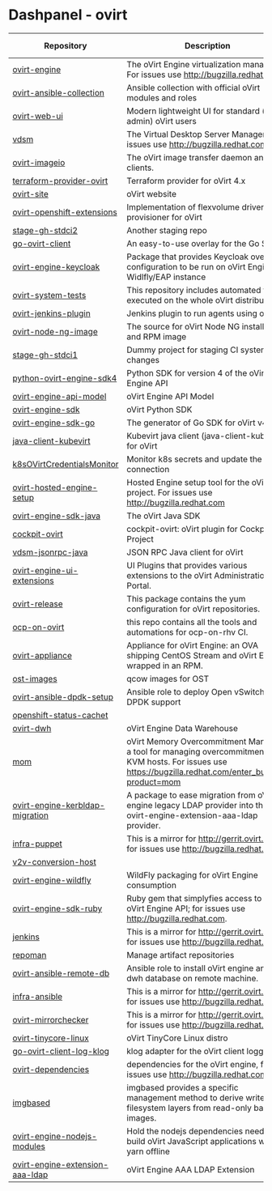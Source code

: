 
# Dashpanel - ovirt

| Repository | Description | Issues & PRs | Starred | Forks |
|---|---|---|---|---|
| [ovirt-engine](https://github.com/oVirt/ovirt-engine) | The oVirt Engine virtualization manager. For issues use http://bugzilla.redhat.com | [57](https://github.com/ovirt/ovirt-engine/issues) | 354 | 225 |
| [ovirt-ansible-collection](https://github.com/oVirt/ovirt-ansible-collection) | Ansible collection with official oVirt modules and roles | [54](https://github.com/ovirt/ovirt-ansible-collection/issues) | 51 | 71 |
| [ovirt-web-ui](https://github.com/oVirt/ovirt-web-ui) | Modern lightweight UI for standard (non-admin) oVirt users | [52](https://github.com/ovirt/ovirt-web-ui/issues) | 88 | 67 |
| [vdsm](https://github.com/oVirt/vdsm) | The Virtual Desktop Server Manager. For issues use http://bugzilla.redhat.com. | [51](https://github.com/ovirt/vdsm/issues) | 115 | 140 |
| [ovirt-imageio](https://github.com/oVirt/ovirt-imageio) | The oVirt image transfer daemon and clients. | [23](https://github.com/ovirt/ovirt-imageio/issues) | 14 | 16 |
| [terraform-provider-ovirt](https://github.com/oVirt/terraform-provider-ovirt) | Terraform provider for oVirt 4.x | [23](https://github.com/ovirt/terraform-provider-ovirt/issues) | 126 | 63 |
| [ovirt-site](https://github.com/oVirt/ovirt-site) | oVirt website | [20](https://github.com/ovirt/ovirt-site/issues) | 72 | 295 |
| [ovirt-openshift-extensions](https://github.com/oVirt/ovirt-openshift-extensions) | Implementation of flexvolume driver and provisioner for oVirt | [18](https://github.com/ovirt/ovirt-openshift-extensions/issues) | 32 | 16 |
| [stage-gh-stdci2](https://github.com/oVirt/stage-gh-stdci2) | Another staging repo | [14](https://github.com/ovirt/stage-gh-stdci2/issues) | 1 | 2 |
| [go-ovirt-client](https://github.com/oVirt/go-ovirt-client) | An easy-to-use overlay for the Go SDK. | [13](https://github.com/ovirt/go-ovirt-client/issues) | 10 | 11 |
| [ovirt-engine-keycloak](https://github.com/oVirt/ovirt-engine-keycloak) | Package that provides Keycloak overlay configuration to be run on oVirt Engine&#39;s Widlfly/EAP instance | [12](https://github.com/ovirt/ovirt-engine-keycloak/issues) | 2 | 4 |
| [ovirt-system-tests](https://github.com/oVirt/ovirt-system-tests) | This repository includes automated tests executed on the whole oVirt distribution | [8](https://github.com/ovirt/ovirt-system-tests/issues) | 15 | 37 |
| [ovirt-jenkins-plugin](https://github.com/oVirt/ovirt-jenkins-plugin) | Jenkins plugin to run agents using oVirt | [6](https://github.com/ovirt/ovirt-jenkins-plugin/issues) | 3 | 2 |
| [ovirt-node-ng-image](https://github.com/oVirt/ovirt-node-ng-image) | The source for oVirt Node NG installer ISO and RPM image | [6](https://github.com/ovirt/ovirt-node-ng-image/issues) | 13 | 9 |
| [stage-gh-stdci1](https://github.com/oVirt/stage-gh-stdci1) | Dummy project for staging CI system changes | [6](https://github.com/ovirt/stage-gh-stdci1/issues) | 1 | 2 |
| [python-ovirt-engine-sdk4](https://github.com/oVirt/python-ovirt-engine-sdk4) | Python SDK for version 4 of the oVirt Engine API | [6](https://github.com/ovirt/python-ovirt-engine-sdk4/issues) | 6 | 18 |
| [ovirt-engine-api-model](https://github.com/oVirt/ovirt-engine-api-model) | oVirt Engine API Model | [5](https://github.com/ovirt/ovirt-engine-api-model/issues) | 18 | 30 |
| [ovirt-engine-sdk](https://github.com/oVirt/ovirt-engine-sdk) | oVirt Python SDK | [5](https://github.com/ovirt/ovirt-engine-sdk/issues) | 80 | 79 |
| [ovirt-engine-sdk-go](https://github.com/oVirt/ovirt-engine-sdk-go) | The generator of Go SDK for oVirt v4.0&#43; | [4](https://github.com/ovirt/ovirt-engine-sdk-go/issues) | 20 | 26 |
| [java-client-kubevirt](https://github.com/oVirt/java-client-kubevirt) | Kubevirt java client (java-client-kubevirt) for oVirt | [4](https://github.com/ovirt/java-client-kubevirt/issues) | 8 | 4 |
| [k8sOVirtCredentialsMonitor](https://github.com/oVirt/k8sOVirtCredentialsMonitor) | Monitor k8s secrets and update the oVirt connection | [3](https://github.com/ovirt/k8sOVirtCredentialsMonitor/issues) | 2 | 2 |
| [ovirt-hosted-engine-setup](https://github.com/oVirt/ovirt-hosted-engine-setup) | Hosted Engine setup tool for the oVirt project. For issues use http://bugzilla.redhat.com | [3](https://github.com/ovirt/ovirt-hosted-engine-setup/issues) | 16 | 29 |
| [ovirt-engine-sdk-java](https://github.com/oVirt/ovirt-engine-sdk-java) | The oVirt Java SDK | [2](https://github.com/ovirt/ovirt-engine-sdk-java/issues) | 18 | 17 |
| [cockpit-ovirt](https://github.com/oVirt/cockpit-ovirt) | cockpit-ovirt: oVirt plugin for Cockpit Project | [2](https://github.com/ovirt/cockpit-ovirt/issues) | 11 | 14 |
| [vdsm-jsonrpc-java](https://github.com/oVirt/vdsm-jsonrpc-java) | JSON RPC Java client for oVirt | [2](https://github.com/ovirt/vdsm-jsonrpc-java/issues) | 7 | 9 |
| [ovirt-engine-ui-extensions](https://github.com/oVirt/ovirt-engine-ui-extensions) | UI Plugins that provides various extensions to the oVirt Administration Portal. | [2](https://github.com/ovirt/ovirt-engine-ui-extensions/issues) | 5 | 15 |
| [ovirt-release](https://github.com/oVirt/ovirt-release) | This package contains the yum configuration for oVirt repositories. | [2](https://github.com/ovirt/ovirt-release/issues) | 8 | 13 |
| [ocp-on-ovirt](https://github.com/oVirt/ocp-on-ovirt) | this repo contains all the tools and automations for ocp-on-rhv CI. | [2](https://github.com/ovirt/ocp-on-ovirt/issues) | 9 | 9 |
| [ovirt-appliance](https://github.com/oVirt/ovirt-appliance) | Appliance for oVirt Engine: an OVA shipping CentOS Stream and oVirt Engine, wrapped in an RPM. | [2](https://github.com/ovirt/ovirt-appliance/issues) | 13 | 21 |
| [ost-images](https://github.com/oVirt/ost-images) | qcow images for OST | [2](https://github.com/ovirt/ost-images/issues) | 3 | 8 |
| [ovirt-ansible-dpdk-setup](https://github.com/oVirt/ovirt-ansible-dpdk-setup) | Ansible role to deploy Open vSwitch with DPDK support | [2](https://github.com/ovirt/ovirt-ansible-dpdk-setup/issues) | 8 | 4 |
| [openshift-status-cachet](https://github.com/oVirt/openshift-status-cachet) |  | [2](https://github.com/ovirt/openshift-status-cachet/issues) | 1 | 1 |
| [ovirt-dwh](https://github.com/oVirt/ovirt-dwh) | oVirt Engine Data Warehouse | [2](https://github.com/ovirt/ovirt-dwh/issues) | 6 | 21 |
| [mom](https://github.com/oVirt/mom) | oVirt Memory Overcommitment Manager, a tool for managing overcommitment on KVM hosts. For issues use https://bugzilla.redhat.com/enter_bug.cgi?product=mom | [2](https://github.com/ovirt/mom/issues) | 14 | 13 |
| [ovirt-engine-kerbldap-migration](https://github.com/oVirt/ovirt-engine-kerbldap-migration) | A package to ease migration from oVirt engine legacy LDAP provider into the new ovirt-engine-extension-aaa-ldap provider. | [1](https://github.com/ovirt/ovirt-engine-kerbldap-migration/issues) | 4 | 1 |
| [infra-puppet](https://github.com/oVirt/infra-puppet) | This is a mirror for http://gerrit.ovirt.org, for issues use http://bugzilla.redhat.com | [1](https://github.com/ovirt/infra-puppet/issues) | 1 | 1 |
| [v2v-conversion-host](https://github.com/oVirt/v2v-conversion-host) |  | [1](https://github.com/ovirt/v2v-conversion-host/issues) | 9 | 21 |
| [ovirt-engine-wildfly](https://github.com/oVirt/ovirt-engine-wildfly) | WildFly packaging for oVirt Engine consumption | [1](https://github.com/ovirt/ovirt-engine-wildfly/issues) | 3 | 4 |
| [ovirt-engine-sdk-ruby](https://github.com/oVirt/ovirt-engine-sdk-ruby) | Ruby gem that simplyfies access to the oVirt Engine API; for issues use http://bugzilla.redhat.com. | [1](https://github.com/ovirt/ovirt-engine-sdk-ruby/issues) | 18 | 9 |
| [jenkins](https://github.com/oVirt/jenkins) | This is a mirror for http://gerrit.ovirt.org, for issues use http://bugzilla.redhat.com | [1](https://github.com/ovirt/jenkins/issues) | 15 | 10 |
| [repoman](https://github.com/oVirt/repoman) | Manage artifact repositories | [1](https://github.com/ovirt/repoman/issues) | 4 | 3 |
| [ovirt-ansible-remote-db](https://github.com/oVirt/ovirt-ansible-remote-db) | Ansible role to install oVirt engine and dwh database on remote machine. | [1](https://github.com/ovirt/ovirt-ansible-remote-db/issues) | 1 | 1 |
| [infra-ansible](https://github.com/oVirt/infra-ansible) | This is a mirror for http://gerrit.ovirt.org, for issues use http://bugzilla.redhat.com | [1](https://github.com/ovirt/infra-ansible/issues) | 1 | 2 |
| [ovirt-mirrorchecker](https://github.com/oVirt/ovirt-mirrorchecker) | This is a mirror for http://gerrit.ovirt.org, for issues use http://bugzilla.redhat.com | [1](https://github.com/ovirt/ovirt-mirrorchecker/issues) | 2 | 0 |
| [ovirt-tinycore-linux](https://github.com/oVirt/ovirt-tinycore-linux) | oVirt TinyCore Linux distro | [1](https://github.com/ovirt/ovirt-tinycore-linux/issues) | 1 | 2 |
| [go-ovirt-client-log-klog](https://github.com/oVirt/go-ovirt-client-log-klog) | klog adapter for the oVirt client logger | [1](https://github.com/ovirt/go-ovirt-client-log-klog/issues) | 1 | 0 |
| [ovirt-dependencies](https://github.com/oVirt/ovirt-dependencies) | dependencies for the oVirt engine, for issues use http://bugzilla.redhat.com | [1](https://github.com/ovirt/ovirt-dependencies/issues) | 2 | 4 |
| [imgbased](https://github.com/oVirt/imgbased) | imgbased provides a specific management method to derive writeable filesystem layers from read-only base images. | [1](https://github.com/ovirt/imgbased/issues) | 7 | 6 |
| [ovirt-engine-nodejs-modules](https://github.com/oVirt/ovirt-engine-nodejs-modules) | Hold the nodejs dependencies needed to build oVirt JavaScript applications with yarn offline | [1](https://github.com/ovirt/ovirt-engine-nodejs-modules/issues) | 2 | 3 |
| [ovirt-engine-extension-aaa-ldap](https://github.com/oVirt/ovirt-engine-extension-aaa-ldap) | oVirt Engine AAA LDAP Extension | [1](https://github.com/ovirt/ovirt-engine-extension-aaa-ldap/issues) | 11 | 12 |

